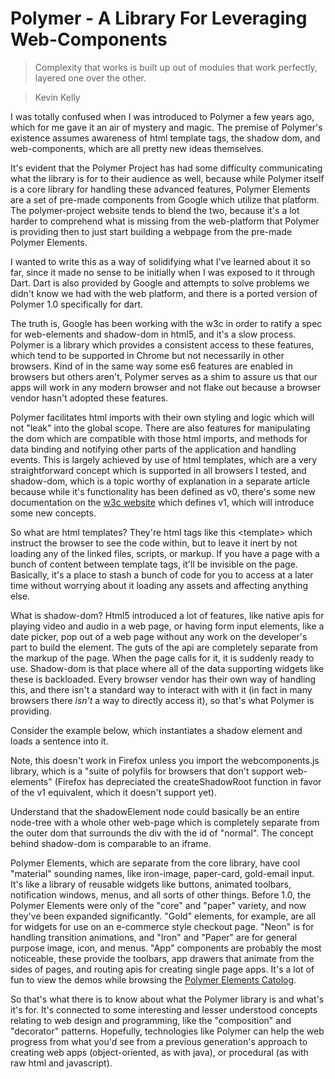 # Polymer - A Library For Leveraging Web-Components

> Complexity that works is built up out of modules that work perfectly, layered one over the other.

> Kevin Kelly

I was totally confused when I was introduced to Polymer a few years ago, which for me gave it an air of mystery and magic. The premise of Polymer's existence assumes awareness of html template tags, the shadow dom, and web-components, which are all pretty new ideas themselves. 

It's evident that the Polymer Project has had some difficulty communicating what the library is for to their audience as well, because while Polymer itself is a core library for handling these advanced features, Polymer Elements are a set of pre-made components from Google which utilize that platform. The polymer-project website tends to blend the two, because it's a lot harder to comprehend what is missing from the web-platform that Polymer is providing then to just start building a webpage from the pre-made Polymer Elements.

I wanted to write this as a way of solidifying what I've learned about it so far, since it made no sense to be initially when I was exposed to it through Dart. Dart is also provided by Google and attempts to solve problems we didn't know we had with the web platform, and there is a ported version of Polymer 1.0 specifically for dart.

The truth is, Google has been working with the w3c in order to ratify a spec for web-elements and shadow-dom in html5, and it's a slow process. Polymer is a library which provides a consistent access to these features, which tend to be supported in Chrome but not necessarily in other browsers. Kind of in the same way some es6 features are enabled in browsers but others aren't, Polymer serves as a shim to assure us that our apps will work in any modern browser and not flake out because a browser vendor hasn't adopted these features.

Polymer facilitates html imports with their own styling and logic which will not "leak" into the global scope. There are also features for manipulating the dom which are compatible with those html imports, and methods for data binding and notifying other parts of the application and handling events. This is largely achieved by use of html templates, which are a very straightforward concept which is supported in all browsers I tested, and shadow-dom, which is a topic worthy of explanation in a separate article because while it's functionality has been defined as v0, there's some new documentation on the [w3c website](https://www.w3.org/TR/shadow-dom/) which defines v1, which will introduce some new concepts.

So what are html templates? They're html tags like this &lt;template&gt; which instruct the browser to see the code within, but to leave it inert by not loading any of the linked files, scripts, or markup. If you have a page with a bunch of content between template tags, it'll be invisible on the page. Basically, it's a place to stash a bunch of code for you to access at a later time without worrying about it loading any assets and affecting anything else.

What is shadow-dom? Html5 introduced a lot of features, like native apis for playing video and audio in a web page, or having form input elements, like a date picker, pop out of a web page without any work on the developer's part to build the element. The guts of the api are completely separate from the markup of the page. When the page calls for it, it is suddenly ready to use. Shadow-dom is that place where all of the data supporting widgets like these is backloaded. Every browser vendor has their own way of handling this, and there isn't a standard way to interact with with it (in fact in many browsers there *isn't* a way to directly access it), so that's what Polymer is providing.

Consider the example below, which instantiates a shadow element and loads a sentence into it.

Note, this doesn't work in Firefox unless you import the webcomponents.js library, which is a "suite of polyfils for browsers that don't support web-elements" (Firefox has depreciated the createShadowRoot function in favor of the v1 equivalent, which it doesn't support yet). 

<code-sample code="&lt;div id=&ldquo;normal&rdquo;&gt;There is some content here&lt;/div&gt;
&lt;script&gt;
  var shadowElement = document.querySelector('#normal').createShadowRoot();
  shadowElement.innerHTML = &ldquo;but it gets replaced by the shadow element markup&rdquo;;
&lt;/script&gt;" lang="js"></code-sample>

Understand that the shadowElement node could basically be an entire node-tree with a whole other web-page which is completely separate from the outer dom that surrounds the div with the id of "normal". The concept behind shadow-dom is comparable to an iframe.

Polymer Elements, which are separate from the core library, have cool "material" sounding names, like iron-image, paper-card, gold-email input. It's like a library of reusable widgets like buttons, animated toolbars, notification windows, menus, and all sorts of other things. Before 1.0, the Polymer Elements were only of the "core" and "paper" variety, and now they've been expanded significantly. "Gold" elements, for example, are all for widgets for use on an e-commerce style checkout page. "Neon" is for handling transition animations, and "Iron" and "Paper" are for general purpose image, icon, and menus. "App" components are probably the most noticeable, these provide the toolbars, app drawers that animate from the sides of pages, and routing apis for creating single page apps. It's a lot of fun to view the demos while browsing the [Polymer Elements Catolog](https://elements.polymer-project.org/).

So that's what there is to know about what the Polymer library is and what's it's for. It's connected to some interesting and lesser understood concepts relating to web design and programming, like the "composition" and "decorator" patterns. Hopefully, technologies like Polymer can help the web progress from what you'd see from a previous generation's approach to creating web apps (object-oriented, as with java), or procedural (as with raw html and javascript).